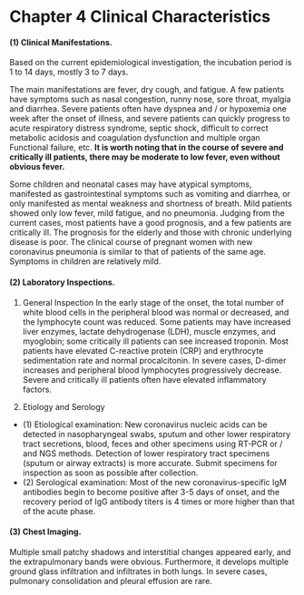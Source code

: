 # Chapter 4  Clinical Characteristics

#### (1) Clinical Manifestations.

Based on the current epidemiological investigation, the incubation period is 1 to 14 days, mostly 3 to 7 days.

The main manifestations are fever, dry cough, and fatigue. A few patients have symptoms such as nasal congestion, runny nose, sore throat, myalgia and diarrhea. Severe patients often have dyspnea and / or hypoxemia one week after the onset of illness, and severe patients can quickly progress to acute respiratory distress syndrome, septic shock, difficult to correct metabolic acidosis and coagulation dysfunction and multiple organ Functional failure, etc. **It is worth noting that in the course of severe and critically ill patients, there may be moderate to low fever, even without obvious fever.**

Some children and neonatal cases may have atypical symptoms, manifested as gastrointestinal symptoms such as vomiting and diarrhea, or only manifested as mental weakness and shortness of breath. Mild patients showed only low fever, mild fatigue, and no pneumonia. Judging from the current cases, most patients have a good prognosis, and a few patients are critically ill. The prognosis for the elderly and those with chronic underlying disease is poor. The clinical course of pregnant women with new coronavirus pneumonia is similar to that of patients of the same age. Symptoms in children are relatively mild.

#### (2) Laboratory Inspections.

1. General Inspection
In the early stage of the onset, the total number of white blood cells in the peripheral blood was normal or decreased, and the lymphocyte count was reduced. Some patients may have increased liver enzymes, lactate dehydrogenase (LDH), muscle enzymes, and myoglobin; some critically ill patients can see increased troponin. Most patients have elevated C-reactive protein (CRP) and erythrocyte sedimentation rate and normal procalcitonin. In severe cases, D-dimer increases and peripheral blood lymphocytes progressively decrease. Severe and critically ill patients often have elevated inflammatory factors.

2. Etiology and Serology
- (1) Etiological examination:
New coronavirus nucleic acids can be detected in nasopharyngeal swabs, sputum and other lower respiratory tract secretions, blood, feces and other specimens using RT-PCR or / and NGS methods. Detection of lower respiratory tract specimens (sputum or airway extracts) is more accurate. Submit specimens for inspection as soon as possible after collection.
- (2) Serological examination:
Most of the new coronavirus-specific IgM antibodies begin to become positive after 3-5 days of onset, and the recovery period of IgG antibody titers is 4 times or more higher than that of the acute phase.

#### (3) Chest Imaging.
Multiple small patchy shadows and interstitial changes appeared early, and the extrapulmonary bands were obvious. Furthermore, it develops multiple ground glass infiltration and infiltrates in both lungs. In severe cases, pulmonary consolidation and pleural effusion are rare.

